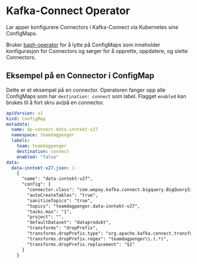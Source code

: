 # Kafka-Connect Operator

Lar apper konfigurere Connectors i Kafka-Connect via Kubernetes sine ConfigMaps.

Bruker [bash-operator](https://github.com/flant/shell-operator) for å lytte på ConfigMaps som inneholder
konfigurasjon for Connectors og sørger for å opprette, oppdatere, og slette Connectors.

## Eksempel på en Connector i ConfigMap

Dette er et eksempel på en connector. Operatoren fanger opp alle ConfigMaps som har `destination: connect` som label.
Flagget `enabled` kan brukes til å fort skru av/på en connector.

```yaml
apiVersion: v1
kind: ConfigMap
metadata:
  name: dp-connect-data-inntekt-v27
  namespace: teamdagpenger
  labels:
    team: teamdagpenger
    destination: connect
    enabled: "false"
data:
  data-inntekt-v27.json: |-
    {
      "name": "data-inntekt-v27",
      "config": {
        "connector.class": "com.wepay.kafka.connect.bigquery.BigQuerySinkConnector",
        "autoCreateTables": "true",
        "sanitizeTopics": "true",
        "topics": "teamdagpenger.data-inntekt-v27",
        "tasks.max": "1",
        "project": "",
        "defaultDataset": "dataprodukt",
        "transforms": "dropPrefix",
        "transforms.dropPrefix.type": "org.apache.kafka.connect.transforms.RegexRouter",
        "transforms.dropPrefix.regex": "teamdagpenger\\.(.*)",
        "transforms.dropPrefix.replacement": "$1"
      }
    }
```